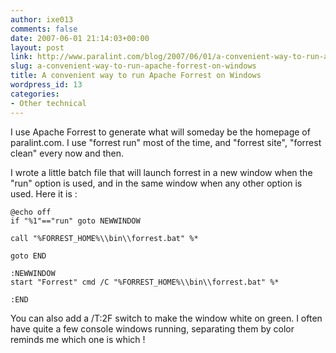 ```yaml
---
author: ixe013
comments: false
date: 2007-06-01 21:14:03+00:00
layout: post
link: http://www.paralint.com/blog/2007/06/01/a-convenient-way-to-run-apache-forrest-on-windows/
slug: a-convenient-way-to-run-apache-forrest-on-windows
title: A convenient way to run Apache Forrest on Windows
wordpress_id: 13
categories:
- Other technical
---
```


I use Apache Forrest to generate what will someday be the homepage of paralint.com. I use "forrest run" most of the time, and "forrest site", "forrest clean" every now and then.

I wrote a little batch file that will launch forrest in a new window when the "run" option is used, and in the same window when any other option is used. Here it is :

    
    @echo off
    if "%1"=="run" goto NEWWINDOW
    
    call "%FORREST_HOME%\\bin\\forrest.bat" %*
    
    goto END
    
    :NEWWINDOW
    start "Forrest" cmd /C "%FORREST_HOME%\\bin\\forrest.bat" %*
    
    :END


You can also add a /T:2F switch to make the window white on green. I often have quite a few console windows running, separating them by color reminds me which one is which !
